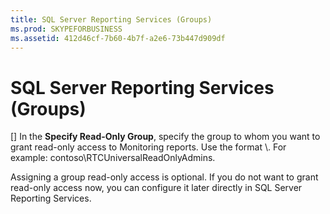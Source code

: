 ```yaml
---
title: SQL Server Reporting Services (Groups)
ms.prod: SKYPEFORBUSINESS
ms.assetid: 412d46cf-7b60-4b7f-a2e6-73b447d909df
---
```



# SQL Server Reporting Services (Groups)
[]
In the **Specify Read-Only Group**, specify the group to whom you want to grant read-only access to Monitoring reports. Use the format <domain>\\<access group>. For example: contoso\\RTCUniversalReadOnlyAdmins.
  
    
    

Assigning a group read-only access is optional. If you do not want to grant read-only access now, you can configure it later directly in SQL Server Reporting Services.
